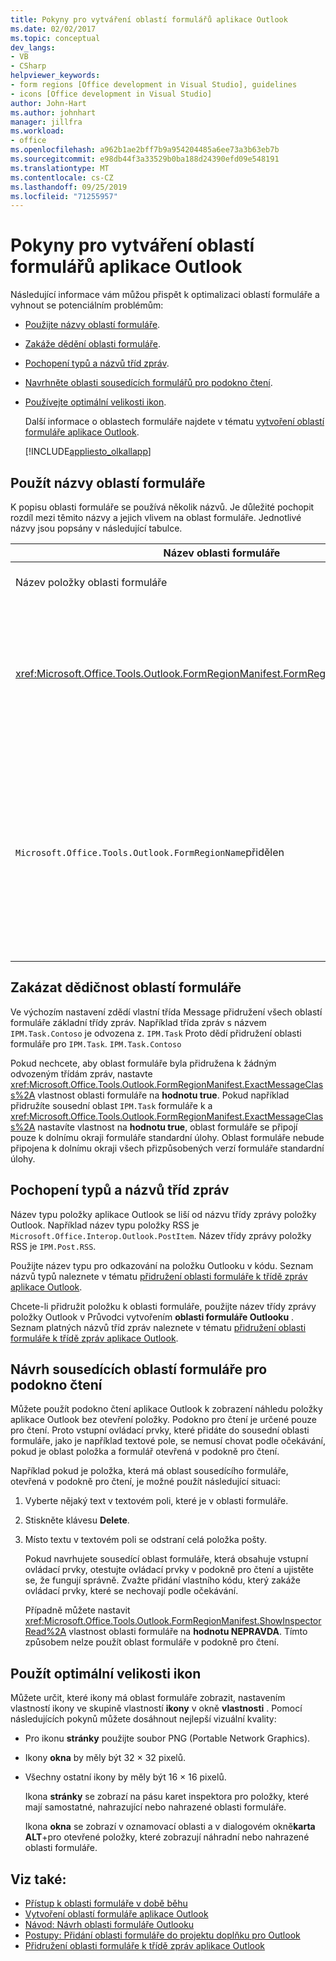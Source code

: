 ```yaml
---
title: Pokyny pro vytváření oblastí formulářů aplikace Outlook
ms.date: 02/02/2017
ms.topic: conceptual
dev_langs:
- VB
- CSharp
helpviewer_keywords:
- form regions [Office development in Visual Studio], guidelines
- icons [Office development in Visual Studio]
author: John-Hart
ms.author: johnhart
manager: jillfra
ms.workload:
- office
ms.openlocfilehash: a962b1ae2bff7b9a954204485a6ee73a3b63eb7b
ms.sourcegitcommit: e98db44f3a33529b0ba188d24390efd09e548191
ms.translationtype: MT
ms.contentlocale: cs-CZ
ms.lasthandoff: 09/25/2019
ms.locfileid: "71255957"
---
```

# <a name="guidelines-to-create-outlook-form-regions"></a>Pokyny pro vytváření oblastí formulářů aplikace Outlook
  Následující informace vám můžou přispět k optimalizaci oblastí formuláře a vyhnout se potenciálním problémům:

- [Použijte názvy oblastí formuláře](#UsingFormRegions).

- [Zakáže dědění oblasti formuláře](#DisablingInheritance).

- [Pochopení typů a názvů tříd zpráv](#ClassNames).

- [Navrhněte oblasti sousedících formulářů pro podokno čtení](#ReadingPane).

- [Používejte optimální velikosti ikon](#UsingOptimal).

  Další informace o oblastech formuláře najdete v tématu [vytvoření oblastí formuláře aplikace Outlook](../vsto/creating-outlook-form-regions.md).

  [!INCLUDE[appliesto_olkallapp](../vsto/includes/appliesto-olkallapp-md.md)]

## <a name="UsingFormRegions"></a>Použít názvy oblastí formuláře
 K popisu oblasti formuláře se používá několik názvů. Je důležité pochopit rozdíl mezi těmito názvy a jejich vlivem na oblast formuláře. Jednotlivé názvy jsou popsány v následující tabulce.

|Název oblasti formuláře|Popis|
|----------------------|-----------------|
|Název položky oblasti formuláře|Název, který zadáte pro položku **oblast formuláře Outlooku** v dialogovém okně **Přidat novou položku** . Toto je název souboru kódu oblasti formuláře, který se zobrazí v **Průzkumník řešení**.|
|<xref:Microsoft.Office.Tools.Outlook.FormRegionManifest.FormRegionName%2A>majetek|Tento název zadáte do **popisného textu pro zadání a vyberete stránku předvolby zobrazení** v Průvodci vytvořením **nové oblasti formuláře Outlooku** . Tento název se zobrazí jako vlastnost **FormRegionName** v okně **vlastnosti** .<br /><br /> <xref:Microsoft.Office.Tools.Outlook.FormRegionManifest.FormRegionName%2A> Vlastnost použijte k určení popisku, který identifikuje oblast formuláře v uživatelském rozhraní aplikace Outlook (UI). U samostatných oblastí formuláře se tento název zobrazí jako tlačítko na pásu karet položky Outlooku.<br /><br /> V případě sousedících oblastí formuláře se tento název zobrazuje jako text záhlaví nad oblastí formuláře.|
|`Microsoft.Office.Tools.Outlook.FormRegionName`přidělen|Když do projektu přidáte položku **oblasti formuláře aplikace Outlook** , sada Visual Studio nastaví tuto vlastnost na plně kvalifikovaný název oblasti formuláře. Výchozí plně kvalifikovaný název je název doplňku VSTO připojeného k názvu oblasti formuláře tečkou, například `OutlookAddIn1.FormRegion1`.<br /><br /> Tento plně kvalifikovaný název se zobrazí také jako atribut v horní části třídy Factory oblasti formuláře.<br /><br /> `Microsoft.Office.Tools.Outlook.FormRegionName` Pomocí atributu můžete jedinečně identifikovat oblast formuláře napříč všemi doplňky VSTO pro Outlook. Hodnotu `Microsoft.Office.Tools.Outlook.FormRegionName` atributu nelze změnit přejmenováním položky oblasti formuláře nebo <xref:Microsoft.Office.Tools.Outlook.FormRegionManifest.FormRegionName%2A> změnou vlastnosti. Chcete-li změnit tento název, je nutné `Microsoft.Office.Tools.Outlook.FormRegionName` Upravit atribut v souboru kódu oblasti formuláře.|

## <a name="DisablingInheritance"></a>Zakázat dědičnost oblastí formuláře
 Ve výchozím nastavení zdědí vlastní třída Message přidružení všech oblastí formuláře základní třídy zpráv. Například třída zpráv s názvem `IPM.Task.Contoso` je odvozena z. `IPM.Task` Proto dědí přidružení oblasti formuláře pro `IPM.Task`. `IPM.Task.Contoso`

 Pokud nechcete, aby oblast formuláře byla přidružena k žádným odvozeným třídám zpráv, nastavte <xref:Microsoft.Office.Tools.Outlook.FormRegionManifest.ExactMessageClass%2A> vlastnost oblasti formuláře na **hodnotu true**. Pokud například přidružíte sousední oblast `IPM.Task` formuláře k a <xref:Microsoft.Office.Tools.Outlook.FormRegionManifest.ExactMessageClass%2A> nastavíte vlastnost na **hodnotu true**, oblast formuláře se připojí pouze k dolnímu okraji formuláře standardní úlohy. Oblast formuláře nebude připojena k dolnímu okraji všech přizpůsobených verzí formuláře standardní úlohy.

## <a name="ClassNames"></a>Pochopení typů a názvů tříd zpráv
 Název typu položky aplikace Outlook se liší od názvu třídy zprávy položky Outlook. Například název typu položky RSS je `Microsoft.Office.Interop.Outlook.PostItem`. Název třídy zprávy položky RSS je `IPM.Post.RSS`.

 Použijte název typu pro odkazování na položku Outlooku v kódu. Seznam názvů typů naleznete v tématu [přidružení oblasti formuláře k třídě zpráv aplikace Outlook](../vsto/associating-a-form-region-with-an-outlook-message-class.md).

 Chcete-li přidružit položku k oblasti formuláře, použijte název třídy zprávy položky Outlook v Průvodci vytvořením **oblasti formuláře Outlooku** . Seznam platných názvů tříd zpráv naleznete v tématu [přidružení oblasti formuláře k třídě zpráv aplikace Outlook](../vsto/associating-a-form-region-with-an-outlook-message-class.md).

## <a name="ReadingPane"></a>Návrh sousedících oblastí formuláře pro podokno čtení
 Můžete použít podokno čtení aplikace Outlook k zobrazení náhledu položky aplikace Outlook bez otevření položky. Podokno pro čtení je určené pouze pro čtení. Proto vstupní ovládací prvky, které přidáte do sousední oblasti formuláře, jako je například textové pole, se nemusí chovat podle očekávání, pokud je oblast položka a formulář otevřená v podokně pro čtení.

 Například pokud je položka, která má oblast sousedícího formuláře, otevřená v podokně pro čtení, je možné použít následující situaci:

1. Vyberte nějaký text v textovém poli, které je v oblasti formuláře.

2. Stiskněte klávesu **Delete**.

3. Místo textu v textovém poli se odstraní celá položka pošty.

   Pokud navrhujete sousedící oblast formuláře, která obsahuje vstupní ovládací prvky, otestujte ovládací prvky v podokně pro čtení a ujistěte se, že fungují správně. Zvažte přidání vlastního kódu, který zakáže ovládací prvky, které se nechovají podle očekávání.

   Případně můžete nastavit <xref:Microsoft.Office.Tools.Outlook.FormRegionManifest.ShowInspectorRead%2A> vlastnost oblasti formuláře na **hodnotu NEPRAVDA**. Tímto způsobem nelze použít oblast formuláře v podokně pro čtení.

## <a name="UsingOptimal"></a>Použít optimální velikosti ikon
 Můžete určit, které ikony má oblast formuláře zobrazit, nastavením vlastností ikony ve skupině vlastností **ikony** v okně **vlastnosti** . Pomocí následujících pokynů můžete dosáhnout nejlepší vizuální kvality:

- Pro ikonu **stránky** použijte soubor PNG (Portable Network Graphics).

- Ikony **okna** by měly být 32 × 32 pixelů.

- Všechny ostatní ikony by měly být 16 × 16 pixelů.

  Ikona **stránky** se zobrazí na pásu karet inspektora pro položky, které mají samostatné, nahrazující nebo nahrazené oblasti formuláře.

  Ikona **okna** se zobrazí v oznamovací oblasti a v dialogovém okně**karta** **ALT**+pro otevřené položky, které zobrazují náhradní nebo nahrazené oblasti formuláře.

## <a name="see-also"></a>Viz také:
- [Přístup k oblasti formuláře v době běhu](../vsto/accessing-a-form-region-at-run-time.md)
- [Vytvoření oblastí formuláře aplikace Outlook](../vsto/creating-outlook-form-regions.md)
- [Návod: Návrh oblasti formuláře Outlooku](../vsto/walkthrough-designing-an-outlook-form-region.md)
- [Postupy: Přidání oblasti formuláře do projektu doplňku pro Outlook](../vsto/how-to-add-a-form-region-to-an-outlook-add-in-project.md)
- [Přidružení oblasti formuláře k třídě zpráv aplikace Outlook](../vsto/associating-a-form-region-with-an-outlook-message-class.md)
